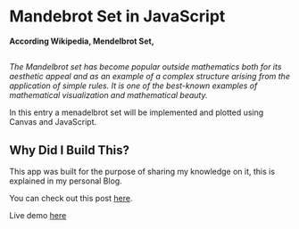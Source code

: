 # Mandebrot Set in JavaScript
**According Wikipedia, Mendelbrot Set,**
##
*The Mandelbrot set has become popular outside mathematics both for its aesthetic appeal and as an example of a complex structure arising from the application of simple rules. It is one of the best-known examples of mathematical visualization and mathematical beauty.*

In this entry a menadelbrot set will be implemented and plotted using Canvas and JavaScript.

## Why Did I Build This?

This app was built for the purpose of sharing my knowledge on it, this is explained in my personal Blog.
 
You can check out this post [here](https://quijosakaf.com/public/blog/graficando-un-arbol-binario-en-javascript).

Live demo [here](https://jsbin.com/ruhuxefabo/1/edit?js,output)